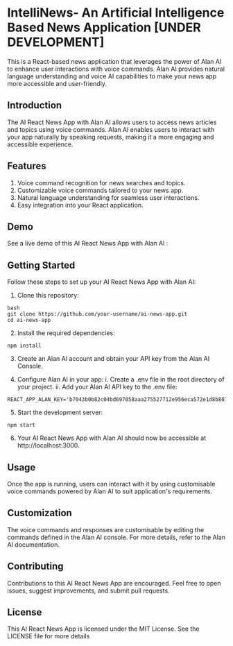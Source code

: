 # IntelliNews- An Artificial Intelligence Based News Application [UNDER DEVELOPMENT]

This is a React-based news application that leverages the power of Alan AI to enhance user interactions with voice commands. Alan AI provides natural language understanding and voice AI capabilities to make your news app more accessible and user-friendly.

## Introduction

The AI React News App with Alan AI allows users to access news articles and topics using voice commands. Alan AI enables users to interact with your app naturally by speaking requests, making it a more engaging and accessible experience.

## Features

1. Voice command recognition for news searches and topics.
2. Customizable voice commands tailored to your news app.
3. Natural language understanding for seamless user interactions.
4. Easy integration into your React application.

## Demo

See a live demo of this AI React News App with Alan AI :

## Getting Started

Follow these steps to set up your AI React News App with Alan AI:

1. Clone this repository:
```
bash
git clone https://github.com/your-username/ai-news-app.git
cd ai-news-app
```

2. Install the required dependencies:
```
npm install
```

3. Create an Alan AI account and obtain your API key from the Alan AI Console.
   
4. Configure Alan AI in your app:
i. Create a .env file in the root directory of your project.
ii. Add your Alan AI API key to the .env file:
```
REACT_APP_ALAN_KEY='b7043b0b82c04bd697058aaa275527712e956eca572e1d8b807a3e2338fdd0dc/stage'
```

5. Start the development server:
```
npm start
```

6. Your AI React News App with Alan AI should now be accessible at http://localhost:3000.

## Usage

Once the app is running, users can interact with it by using customisable voice commands powered by Alan AI to suit application's requirements.

## Customization

 The voice commands and responses are customisable by editing the commands defined in the Alan AI console. For more details, refer to the Alan AI documentation.

## Contributing

Contributions to this AI React News App are encouraged. Feel free to open issues, suggest improvements, and submit pull requests.

## License

This AI React News App is licensed under the MIT License. See the LICENSE file for more details
